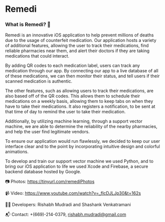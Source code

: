 # Remedi 
### What is Remedi? 💊

  Remedi is an innovative iOS application to help prevent millions of deaths due to the usage of counterfeit medication. Our application hosts a variety of additional features, allowing the user to track their medications, find reliable pharmacies near them, and alert their doctors if they are taking medications that could interact. 
  
  By adding QR codes to each medication label, users can track any medication through our app. By connecting our app to a live database of all of these medications, we can then monitor their status, and tell users if their scanned medication is authentic.
  
  The other features, such as allowing users to track their medications, are also based off of the QR codes. This allows them to schedule their medications on a weekly basis, allowing them to keep tabs on when they have to take their medications. It also registers a notification, to be sent at that time of day to remind the user to take their medication.
  
  Additionally, by utilizing machine learning, through a support vector machine, we are able to determine the reliability of the nearby pharmacies, and help the user find legitimate vendors.
  
  To ensure our application would run flawlessly, we decided to keep our user interface clear and to the point by incorporating intuitive design and colorful animations. 
  
  To develop and train our support vector machine we used Python, and to bring our iOS application to life we used Xcode and Firebase, a secure backend database hosted by Google.
  

📷
Photos:
https://tinyurl.com/remediPhotos

📹 Video: 
https://www.youtube.com/watch?v=_fIcDJLJp30&t=162s

👨‍💻 Developers:
Rishabh Mudradi and Shashank Venkatramani 

📬 Contact: 
+(669)-214-0379, rishabh.mudradi@gmail.com

